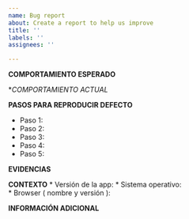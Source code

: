 ```yaml
---
name: Bug report
about: Create a report to help us improve
title: ''
labels: ''
assignees: ''

---
```


**COMPORTAMIENTO ESPERADO**


**COMPORTAMIENTO ACTUAL*


**PASOS PARA REPRODUCIR DEFECTO**
* Paso 1: 
* Paso 2: 
* Paso 3: 
* Paso 4: 
* Paso 5: 

**EVIDENCIAS**


**CONTEXTO**
    * Versión de la app:
    * Sistema operativo:  
    * Browser ( nombre y versión ): 

**INFORMACIÓN ADICIONAL**
